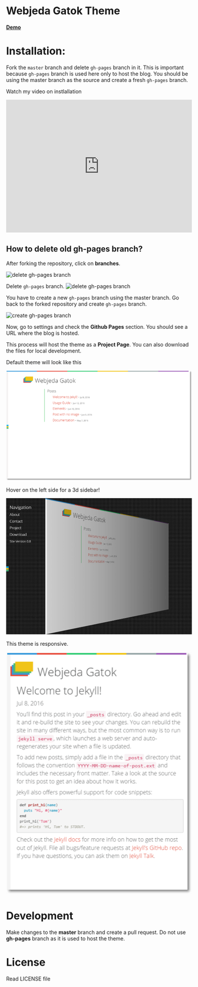 # Webjeda Gatok Theme

[**Demo**](http://webjeda.com/gatok)

# Installation: 
Fork the ``master`` branch and delete ``gh-pages`` branch in it. This is important because ``gh-pages`` branch is used here only to host the blog. You should be using the master branch as the source and create a fresh ``gh-pages`` branch.

Watch my video on instlallation
<iframe width="100%" height="360" src="https://www.youtube.com/embed/T2nx6tj-ZH4?rel=0" frameborder="0" allowfullscreen></iframe>

## How to delete old **gh-pages** branch?
After forking the repository, click on **branches**.

![delete gh-pages branch](http://blog.webjeda.com/images/delete-github-branch.png)

Delete ``gh-pages`` branch.
![delete gh-pages branch](http://blog.webjeda.com/images/delete-github-branch-2.png)

You have to create a new ``gh-pages`` branch using the master branch. Go back to the forked repository and create ``gh-pages`` branch.

![create gh-pages branch](http://blog.webjeda.com/images/create-gh-pages-branch.JPG)

Now, go to settings and check the **Github Pages** section. You should see a URL where the blog is hosted.

This process will host the theme as a **Project Page**. You can also download the files for local development. 

Default theme will look like this

![webjeda gatok jekyll theme](/images/webjeda-gatok-jekyll-theme-screenshot-1.png)

Hover on the left side for a 3d sidebar!

![webjeda gatok jekyll theme sidebar](/images/webjeda-gatok-jekyll-theme-screenshot.jpg)


This theme is responsive.

![webjeda gatok responsive jekyll theme](/images/webjeda-gatok-jekyll-theme-screenshot-2.png)



# Development
Make changes to the **master** branch and create a pull request. Do not use **gh-pages** branch as it is used to host the theme.


# License
Read LICENSE file